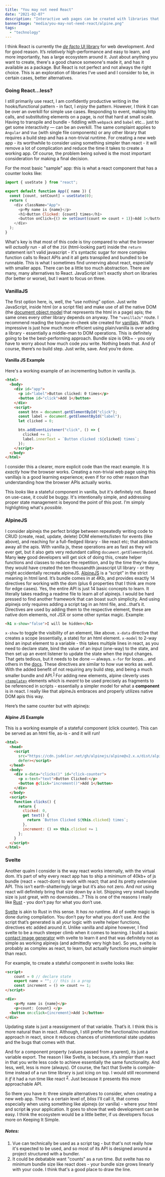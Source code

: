 ```yaml
---
title: "You may not need React"
date: "2021-02-07"
description: "Interactive web pages can be created with libraries that are simpler than React: alpineJS, Svelte; or even no library at all: vanillaJS. "
bannerImage: "media/you-may-not-need-react/alpine.png"
tags:
  - "technology"
---
```


I think React is currently the [*de facto* UI library](https://trends.google.com/trends/explore?cat=31&q=Vue.js,React,Angular) for web development. And for good reason. It’s *relatively* high-performance and easy to learn, and more importantly, has a large ecosystem around it. Just about anything you want to create, there's a good chance someone's made it, and has it available as a package. But React is not perfect and not always the right choice. This is an exploration of libraries I’ve used and I consider to be, in certain cases, better alternatives.

### Going React…less?

I still primarily use react, I am confidently productive writing in the hooks/functional pattern - in fact, I *enjoy* the pattern. However, I think it can be over an overkill for simple use cases. Responding to event, making http calls, and substituting elements on a page, is *not* that hard at small scale. Having to transpile and bundle - fiddling with `webpack` and `babel` etc... just to get some interactivity — can be an overkill. The same complaint applies to `Angular` and `Vue` (with single file components) or any other library that requires a build step and has a non-trivial runtime.
For creating a new web app - its worthwhile to consider using something simpler than react - it will remove a lot of complication and reduce the time it takes to create a working app. Of course, the problem being solved is the most important consideration for making a final decision.
 
For the most basic "sample" app: this is what a react component that has a counter looks like:
```js
import { useState } from "react";

export default function App({ name }) {
  const [count, setCount] = useState(0);
  return (
    <div className="App">
      <p>My name is {name}</p>
      <h1>Button Clicked: {count} times</h1>
      <button onClick={() => setCount(count => count + 1)}>Add 1</button>
    </div>
  );
}
```

What's key is that most of this code is tiny compared to what the browser will *actually* run - all of the `JSX` (html-looking part) inside the `return` statement isn't valid javascript - it's syntactic sugar for more complex function calls to React APIs and it all gets transpiled and bundled to be runnable. This is what I sometimes find unnerving about react, especially with smaller apps. There can be a little too much abstraction. There are many, many alternatives to React. JavaScript isn't exactly short on libraries (for better or worse), but I want to focus on three.

### VanillaJS

The first option here, is, well, the “use nothing” option. Just write JavaScript, inside html (or a script file) and make use of all the native DOM (the [document object model](https://developer.mozilla.org/en-US/docs/Web/API/Document_Object_Model) that represents the html in a page) apis; the same ones every other library depends on anyway. The `"vanillaJs"` route. I recommend reading the tongue-in-cheek site created for [vanillajs](http://vanilla-js.com).
What’s impressive is just how much more efficient using plain/vanilla is over adding a library - essentially a middle-man to DOM operations. This is definitely going to be the best-performing approach. Bundle size is 0Kb+ - you only have to worry about how much code *you* write. Nothing beats that. And of course, there’s no build step. Just write, save. And you’re done. 

#### Vanilla JS Example

Here's a working example of an incrementing button in vanilla js.
```html
<html>
  <body>
    <div id="app">
      <p id="label">Button clicked: 0 times</p>
      <button id="click">Add 1</button>
    </div>
    <script>
      const btn = document.getElementById("click");
      const label = document.getElementById("label");
      let clicked = 0;

      btn.addEventListener("click", () => {
        clicked += 1;
        label.innerText = `Button clicked :${clicked} times`;
      });
    </script>
  </body>
</html>
```

I consider this a clearer, more explicit code than the react example. It is *exactly* how the browser works. Creating a non-trivial web page using this vanillajs is a good learning experience; even if for no other reason than understanding how the browser APIs actually works. 

This *looks* like a stateful component in vanilla, but it's definitely not. Based on use-case, it could be buggy. It's intentionally simple, and addressing proper state management is beyond the point of this post. I'm simply highlighting what's *possible*.

### AlpineJS

I consider alpinejs the perfect bridge between repeatedly writing code to CRUD (create, read, update, delete) DOM elements/listen for events (like above), and reaching for a full-fledged library - like react etc; that abstracts away all the apis. With vanilla js, these operations are as fast as they will ever get, but it also gets very redundant calling `document.getElementById`. Many ~~lazy~~ good developers will get sick of doing this, create helper functions and classes to reduce the repetition, and by the time they’re done, they would have created the ten-thousandth javascript UI library - or they might accidentally recreate alpineJS.
[AlpineJS](https://github.com/alpinejs/alpine) is a “script” in the strict meaning in html land. It’s bundle comes in at 4Kb, and provides exactly 14 directives for working with the dom (plus 6 properties that I think are more for edge cases). Yes, the entire API is just 14 basic concepts to learn. It literally takes reading a readme file to learn all of alpinejs. I would be hard pressed to find another framework that can boast such simplicity. And using alpinejs only requires adding a script tag in an html file, and...that’s it. Directives are used by adding them to the respective element, these are native dom elements, not JSX or some other syntax magic. Example:

```html
<h1 x-show="false">I will be hidden</h1>
```

`x-show` to toggle the visibility of an element, like above. `x-data` directive that creates a scope (essentially, a state) for an html element. `x-model` to 2-way bind an input element to a variable - this takes multiple lines in react, as you need to declare state, bind the value of an input (one-way) to the state, and then set up an event listener to update the state when the input changes. That gets tedious, but it needs to be done — always.
`x-for` for loops… and others in the [docs](https://github.com/alpinejs/alpine#learn).
These directives are similar to how vue works as well. With the added benefit of not requiring any build step, and being a much smaller bundle and API.<sup>[1](#notes)</sup>
For adding new elements, alpine cleverly uses [`<template>`](https://developer.mozilla.org/en-US/docs/Web/HTML/Element/template) elements which is *meant* to be used precisely as fragments to be referenced in scripts - essentially a simpler model for what a **component** is in react. I really like that alpineJs embraces and properly utilizes native DOM apis this way.

Here’s the same counter but with alpinejs:

#### Alpine JS Example

This is a working example of a stateful component (click counter).
This can be served as an html file, as-is - and it will run!

```html
<html>
  <head>
    <script 
      src="https://cdn.jsdelivr.net/gh/alpinejs/alpine@v2.x.x/dist/alpine.min.js"
      defer></script>
  </head>
  <body>
    <div x-data="clicks()" id="click-counter">
      <p x-text="text">Button Clicked:</p>
      <button @click="increment()">Add 1</button>
    </div>
  </body>
  <script>
    function clicks() {
      return {
        clicked: 0,
        get text() {
          return `Button Clicked ${this.clicked} times`;
        },
        increment: () => this.clicked += 1
      };
    }
  </script>
</html>
```

### Svelte

Another qualm I consider is the way react works internally, with the virtual dom. It’s part of why every react app has to ship a minimum of 40kb+ of js bundle (react + react-dom) to work with react; that and its pretty extensive API. This isn’t earth-shatteringly large but it’s also not zero. And *not* using react will definitely bring that size down by a lot. Shipping very small bundle size is just great, with no downsides…? This is one of the reasons I really like [Rust](/trying-rust-lang) - you don’t pay for what you don’t use.

[Svelte](https://svelte.dev/docs) is akin to Rust in this sense. It *has no* runtime. All of svelte magic is done during compilation. You don’t pay for what you don’t use. And the script that’s generated is all *your* logic with svelte helper functions, directives etc added around it.
Unlike vanilla and alpine however, I find svelte to be a much steeper climb when it comes to learning. I build a basic [contact image generator](https://github.com/dshomoye/image-my-contact) with svelte to learn it  and that was definitely not as simple as working alpinejs (and admittedly very high bar). So yes, svelte is probably as complex as react, to learn, but actually functions much simpler than react.

For example, to create a stateful component in svelte looks like:

```html
<script>
	count = 0 // declare state
	export name = ""; // this is a prop
	const increment = () => count += 1;
</script>

<div>
	<p>My name is {name}</p>
	<p>count: {count} </p>
  <button on:click={increment}>Add 1</button>
</div>
```

Updating state is just a reassignment of that variable. That’s it. 
I think this is more natural than in react. Although, I still prefer the functional/no mutation approach in react, since it reduces chances of unintentional state updates and the bugs that comes with that.

And for a component property (values passed from a parent), its just a variable export. 
The reason I like Svelte, is because, it’s *simpler* than react in that you write less code to achieve essentially the same functionality. And less, well, less is more (always). Of course, the fact that Svelte is compile-time instead of a run time library is just icing on top. I would still recommend it *if* it had a run time like react <sup>[2](#notes)</sup>. Just because it presents this more approachable API.

So there you have it: three simple alternatives to consider, when creating a new web app. There's a certain level of, *bliss* I'll call it, that comes especially when using something like alpinejs (or vanilla) - where your html and script **is** your application. It goes to show that web development can be easy. I think the ecosystem would be a little better, if us developers focus more on Keeping It Simple.

##### Notes:
1. Vue can technically be used as a script tag - but that's not really how it's expected to be used, and so most of its API is designed around a project structured with a bundler.
2. It could be debatable want "counts" as a run time. But svelte has no minimum bundle size like react does - your bundle size grows linearly with your code. I think that's a good place to draw the line.